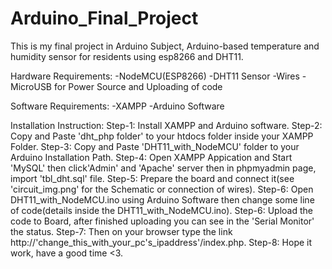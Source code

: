 # Arduino_Final_Project
 This is my final project in Arduino Subject, Arduino-based temperature and humidity sensor for residents using esp8266 and DHT11.

Hardware Requirements:
-NodeMCU(ESP8266)
-DHT11 Sensor
-Wires
-MicroUSB for Power Source and Uploading of code

Software Requirements: 
-XAMPP
-Arduino Software

Installation Instruction:
    Step-1: Install XAMPP and Arduino software.
    Step-2: Copy and Paste 'dht_php folder' to your htdocs folder inside your XAMPP Folder.
    Step-3: Copy and Paste 'DHT11_with_NodeMCU' folder to your Arduino Installation Path.
    Step-4: Open XAMPP Appication and Start 'MySQL' then click'Admin' and 'Apache' server then in phpmyadmin page, import 'tbl_dht.sql' file.
    Step-5: Prepare the board and connect it(see 'circuit_img.png' for the Schematic or connection of wires).
    Step-6: Open DHT11_with_NodeMCU.ino using Arduino Software then change some line of code(details inside the DHT11_with_NodeMCU.ino).
    Step-6: Upload the code to Board, after finished uploading you can see in the 'Serial Monitor' the status. 
    Step-7: Then on your browser type the link http://'change_this_with_your_pc's_ipaddress'/index.php.
    Step-8: Hope it work, have a good time <3.